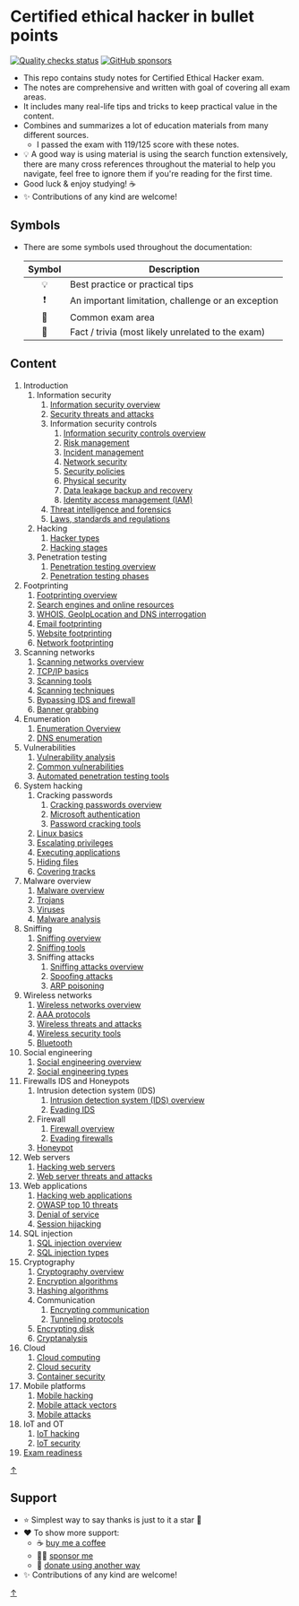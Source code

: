 # Certified ethical hacker in bullet points

[![Quality checks status](https://github.com/undergroundwires/CEH-in-bullet-points/workflows/Quality%20checks/badge.svg)](https://github.com/undergroundwires/CEH-in-bullet-points/actions)
[![GitHub sponsors](https://undergroundwires.dev/img/badges/donate/flat.svg)](https://undergroundwires.dev/donate?project=Azure-in-bullet-points)

- This repo contains study notes for Certified Ethical Hacker exam.
- The notes are comprehensive and written with goal of covering all exam areas.
- It includes many real-life tips and tricks to keep practical value in the content.
- Combines and summarizes a lot of education materials from many different sources.
  - I passed the exam with 119/125 score with these notes.
- 💡 A good way is using material is using the search function extensively, there are many cross references throughout the material to help you navigate, feel free to ignore them if you're reading for the first time.
- Good luck & enjoy studying! ☕
- ✨ Contributions of any kind are welcome!

## Symbols

- There are some symbols used throughout the documentation:

  | Symbol | Description |
  |:------:|-------------|
  | 💡 | Best practice or practical tips |
  | ❗ | An important limitation, challenge or an exception |
  | 📝 | Common exam area |
  | 🤗 | Fact / trivia (most likely unrelated to the exam) |

## Content

1. Introduction
   1. Information security
      1. [Information security overview](./chapters/01-introduction/information-security-overview.md)
      2. [Security threats and attacks](./chapters/01-introduction/security-threats-and-attacks.md)
      3. Information security controls
         1. [Information security controls overview](./chapters/01-introduction/information-security-controls.md)
         2. [Risk management](./chapters/01-introduction/risk-management.md)
         3. [Incident management](./chapters/01-introduction/incident-management.md)
         4. [Network security](./chapters/01-introduction/network-security.md)
         5. [Security policies](./chapters/01-introduction/security-policies.md)
         6. [Physical security](./chapters/01-introduction/physical-security.md)
         7. [Data leakage backup and recovery](./chapters/01-introduction/data-leakage-backup-and-recovery.md)
         8. [Identity access management (IAM)](./chapters/01-introduction/identity-access-management-(iam).md)
      4. [Threat intelligence and forensics](./chapters/01-introduction/threat-intelligence-and-forensics.md)
      5. [Laws, standards and regulations](./chapters/01-introduction/laws-standards-and-regulations.md)
   2. Hacking
      1. [Hacker types](./chapters/01-introduction/hacker-types.md)
      2. [Hacking stages](./chapters/01-introduction/hacking-stages.md)
   3. Penetration testing
      1. [Penetration testing overview](./chapters/01-introduction/penetration-testing.md)
      2. [Penetration testing phases](./chapters/01-introduction/penetration-testing-phases.md)
2. Footprinting
   1. [Footprinting overview](./chapters/02-footprinting/footprinting-overview.md)
   2. [Search engines and online resources](./chapters/02-footprinting/search-engines-and-online-resources.md)
   3. [WHOIS, GeoIpLocation and DNS interrogation](./chapters/02-footprinting/whois-geoiplocation-and-dns-interrogation.md)
   4. [Email footprinting](./chapters/02-footprinting/email-footprinting.md)
   5. [Website footprinting](./chapters/02-footprinting/website-footprinting.md)
   6. [Network footprinting](./chapters/02-footprinting/network-footprinting.md)
3. Scanning networks
   1. [Scanning networks overview](./chapters/03-scanning-networks/scanning-networks-overview.md)
   2. [TCP/IP basics](./chapters/03-scanning-networks/tcpip-basics.md)
   3. [Scanning tools](./chapters/03-scanning-networks/scanning-tools.md)
   4. [Scanning techniques](./chapters/03-scanning-networks/scanning-techniques.md)
   5. [Bypassing IDS and firewall](./chapters/03-scanning-networks/bypassing-ids-and-firewall.md)
   6. [Banner grabbing](./chapters/03-scanning-networks/banner-grabbing.md)
4. Enumeration
   1. [Enumeration Overview](./chapters/04-enumeration/enumeration-overview.md)
   2. [DNS enumeration](./chapters/04-enumeration/dns-enumeration.md)
5. Vulnerabilities
   1. [Vulnerability analysis](./chapters/05-vulnerabilities/vulnerability-analysis.md)
   2. [Common vulnerabilities](./chapters/05-vulnerabilities/common-vulnerabilities.md)
   3. [Automated penetration testing tools](./chapters/05-vulnerabilities/automated-penetration-testing-tools.md)
6. System hacking
   1. Cracking passwords
      1. [Cracking passwords overview](./chapters/06-system-hacking/cracking-passwords-overview.md)
      2. [Microsoft authentication](./chapters/06-system-hacking/microsoft-authentication.md)
      3. [Password cracking tools](./chapters/06-system-hacking/password-cracking-tools.md)
   2. [Linux basics](./chapters/06-system-hacking/linux-basics.md)
   3. [Escalating privileges](./chapters/06-system-hacking/escalating-privileges.md)
   4. [Executing applications](./chapters/06-system-hacking/executing-applications.md)
   5. [Hiding files](./chapters/06-system-hacking/hiding-files.md)
   6. [Covering tracks](./chapters/06-system-hacking/covering-tracks.md)
7. Malware overview
   1. [Malware overview](./chapters/07-malware/malware-overview.md)
   2. [Trojans](./chapters/07-malware/trojans.md)
   3. [Viruses](./chapters/07-malware/viruses.md)
   4. [Malware analysis](./chapters/07-malware/malware-analysis.md)
8. Sniffing
   1. [Sniffing overview](./chapters/08-sniffing/sniffing-overview.md)
   2. [Sniffing tools](./chapters/08-sniffing/sniffing-tools.md)
   3. Sniffing attacks
      1. [Sniffing attacks overview](./chapters/08-sniffing/sniffing-attacks-overview.md)
      2. [Spoofing attacks](./chapters/08-sniffing/spoofing-attacks.md)
      3. [ARP poisoning](./chapters/08-sniffing/arp-poisoning.md)
9. Wireless networks
   1. [Wireless networks overview](./chapters/09-wireless-networks/wireless-networks-overview.md)
   2. [AAA protocols](./chapters/09-wireless-networks/aaa-protocols.md)
   3. [Wireless threats and attacks](./chapters/09-wireless-networks/wireless-threats-and-attacks.md)
   4. [Wireless security tools](./chapters/09-wireless-networks/wireless-security-tools.md)
   5. [Bluetooth](./chapters/09-wireless-networks/bluetooth.md)
10. Social engineering
    1. [Social engineering overview](./chapters/10-social-engineering/social-engineering-overview.md)
    2. [Social engineering types](./chapters/10-social-engineering/social-engineering-types.md)
11. Firewalls IDS and Honeypots
    1. Intrusion detection system (IDS)
       1. [Intrusion detection system (IDS) overview](./chapters/11-firewalls-ids-and-honeypots/intrusion-detection-system-(ids)-overview.md)
       2. [Evading IDS](./chapters/11-firewalls-ids-and-honeypots/evading-ids.md)
    2. Firewall
       1. [Firewall overview](./chapters/11-firewalls-ids-and-honeypots/firewall-overview.md)
       2. [Evading firewalls](./chapters/11-firewalls-ids-and-honeypots/evading-firewalls.md)
    3. [Honeypot](./chapters/11-firewalls-ids-and-honeypots/honeypot.md)
12. Web servers
    1. [Hacking web servers](./chapters/12-web-servers/hacking-web-servers.md)
    2. [Web server threats and attacks](./chapters/12-web-servers/web-server-threats-and-attacks.md)
13. Web applications
    1. [Hacking web applications](./chapters/13-web-applications/hacking-web-applications.md)
    2. [OWASP top 10 threats](./chapters/13-web-applications/owasp-top-10-threats.md)
    3. [Denial of service](./chapters/13-web-applications/denial-of-service.md)
    4. [Session hijacking](./chapters/13-web-applications/session-hijacking.md)
14. SQL injection
    1. [SQL injection overview](./chapters/14-sql-injection/sql-injection-overview.md)
    2. [SQL injection types](./chapters/14-sql-injection/sql-injection-types.md)
15. Cryptography
    1. [Cryptography overview](./chapters/15-cryptography/cryptography-overview.md)
    2. [Encryption algorithms](./chapters/15-cryptography/encryption-algorithms.md)
    3. [Hashing algorithms](./chapters/15-cryptography/hashing-algorithms.md)
    4. Communication
       1. [Encrypting communication](./chapters/15-cryptography/encrypting-communication.md)
       2. [Tunneling protocols](./chapters/15-cryptography/tunneling-protocols.md)
    5. [Encrypting disk](./chapters/15-cryptography/encrypting-disk.md)
    6. [Cryptanalysis](./chapters/15-cryptography/cryptanalysis.md)
16. Cloud
    1. [Cloud computing](./chapters/16-cloud-computing/cloud-computing.md)
    2. [Cloud security](./chapters/16-cloud-computing/cloud-security.md)
    3. [Container security](./chapters/16-cloud-computing/container-security.md)
17. Mobile platforms
    1. [Mobile hacking](./chapters/17-mobile-platforms/mobile-hacking.md)
    2. [Mobile attack vectors](./chapters/17-mobile-platforms/mobile-attack-vectors.md)
    3. [Mobile attacks](./chapters/17-mobile-platforms/mobile-attacks.md)
18. IoT and OT
    1. [IoT hacking](./chapters/18-iot-and-ot/iot-hacking.md)
    2. [IoT security](./chapters/18-iot-and-ot/iot-security.md)
19. [Exam readiness](chapters/19-exam-readiness/exam-readiness.md)

[↑](#content)

## Support

- ⭐️ Simplest way to say thanks is just to it a star 🤩
- ❤️ To show more support:
  - ☕️ [buy me a coffee](https://buymeacoffee.com/undergroundwire)
  - 👏🏿 [sponsor me](https://github.com/sponsors/undergroundwires)
  - 🎈 [donate using another way](https://undergroundwires.dev/donate)
- ✨ Contributions of any kind are welcome!

[↑](#content)
